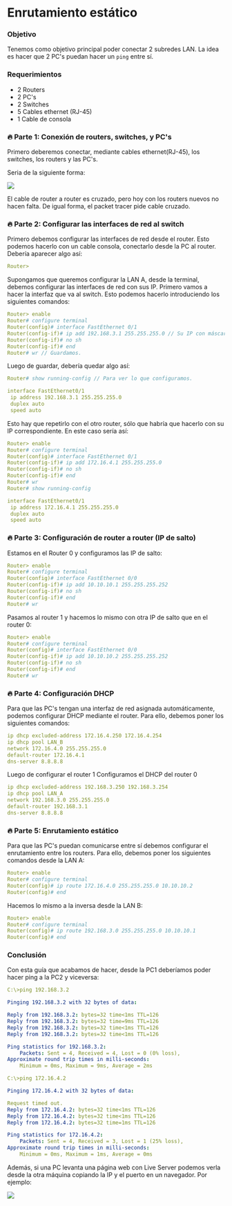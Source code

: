 # Enrutamiento estático

### Objetivo

Tenemos como objetivo principal poder conectar 2 subredes LAN. La idea es hacer que 2 PC's puedan hacer un `ping` entre sí.

### Requerimientos

- 2 Routers
- 2 PC's
- 2 Switches
- 5 Cables ethernet (RJ-45)
- 1 Cable de consola

### 🔥 Parte 1: Conexión de routers, switches, y PC's

Primero deberemos conectar, mediante cables ethernet(RJ-45), los switches, los routers y las PC's.

Seria de la siguiente forma:

![](/img/Captura%20de%20pantalla%202025-06-03%20145351.png)

El cable de router a router es cruzado, pero hoy con los routers nuevos no hacen falta. De igual forma, el packet tracer pide cable cruzado.

### 🔥 Parte 2: Configurar las interfaces de red al switch
Primero debemos configurar las interfaces de red desde el router. Esto podemos hacerlo con un cable consola, conectarlo desde la PC al router. Debería aparecer algo así:

```yml
Router>
```

Supongamos que queremos configurar la LAN A, desde la terminal, debemos configurar las interfaces de red con sus IP. Primero vamos a hacer la interfaz que va al switch. Esto podemos hacerlo introduciendo los siguientes comandos:

```yml
Router> enable
Router# configure terminal
Router(config)# interface FastEthernet 0/1
Router(config-if)# ip add 192.168.3.1 255.255.255.0 // Su IP con máscara de 24 bits.
Router(config-if)# no sh
Router(config-if)# end
Router# wr // Guardamos.
```

Luego de guardar, debería quedar algo así:
```yml
Router# show running-config // Para ver lo que configuramos.

interface FastEthernet0/1
 ip address 192.168.3.1 255.255.255.0
 duplex auto
 speed auto
```

Esto hay que repetirlo con el otro router, sólo que habría que hacerlo con su IP correspondiente. En este caso sería así:

```yml
Router> enable
Router# configure terminal
Router(config)# interface FastEthernet 0/1
Router(config-if)# ip add 172.16.4.1 255.255.255.0
Router(config-if)# no sh
Router(config-if)# end
Router# wr
Router# show running-config

interface FastEthernet0/1
 ip address 172.16.4.1 255.255.255.0
 duplex auto
 speed auto
```

### 🔥 Parte 3: Configuración de router a router (IP de salto)

Estamos en el Router 0 y configuramos las IP de salto:

```yml
Router> enable
Router# configure terminal
Router(config)# interface FastEthernet 0/0
Router(config-if)# ip add 10.10.10.1 255.255.255.252
Router(config-if)# no sh
Router(config-if)# end
Router# wr
```

Pasamos al router 1 y hacemos lo mismo con otra IP de salto que en el router 0:

```yml
Router> enable
Router# configure terminal
Router(config)# interface FastEthernet 0/0
Router(config-if)# ip add 10.10.10.2 255.255.255.252
Router(config-if)# no sh
Router(config-if)# end
Router# wr
```

### 🔥 Parte 4: Configuración DHCP

Para que las PC's tengan una interfaz de red asignada automáticamente, podemos configurar DHCP mediante el router. Para ello, debemos poner los siguientes comandos:

```yml
ip dhcp excluded-address 172.16.4.250 172.16.4.254
ip dhcp pool LAN_B
network 172.16.4.0 255.255.255.0
default-router 172.16.4.1
dns-server 8.8.8.8
```

Luego de configurar el router 1 Configuramos el DHCP del router 0

```yml
ip dhcp excluded-address 192.168.3.250 192.168.3.254
ip dhcp pool LAN_A
network 192.168.3.0 255.255.255.0
default-router 192.168.3.1
dns-server 8.8.8.8
```

### 🔥 Parte 5: Enrutamiento estático

Para que las PC's puedan comunicarse entre sí debemos configurar el enrutamiento entre los routers. Para ello, debemos poner los siguientes comandos desde la LAN A: 

```yml
Router> enable
Router# configure terminal
Router(config)# ip route 172.16.4.0 255.255.255.0 10.10.10.2
Router(config)# end
```

Hacemos lo mismo a la inversa desde la LAN B:

```yml
Router> enable
Router# configure terminal
Router(config)# ip route 192.168.3.0 255.255.255.0 10.10.10.1
Router(config)# end
```

### Conclusión

Con esta guía que acabamos de hacer, desde la PC1 deberíamos poder hacer ping a la PC2 y viceversa:

```yml
C:\>ping 192.168.3.2

Pinging 192.168.3.2 with 32 bytes of data:

Reply from 192.168.3.2: bytes=32 time<1ms TTL=126
Reply from 192.168.3.2: bytes=32 time=9ms TTL=126
Reply from 192.168.3.2: bytes=32 time<1ms TTL=126
Reply from 192.168.3.2: bytes=32 time<1ms TTL=126

Ping statistics for 192.168.3.2:
    Packets: Sent = 4, Received = 4, Lost = 0 (0% loss),
Approximate round trip times in milli-seconds:
    Minimum = 0ms, Maximum = 9ms, Average = 2ms
```

```yml
C:\>ping 172.16.4.2

Pinging 172.16.4.2 with 32 bytes of data:

Request timed out.
Reply from 172.16.4.2: bytes=32 time<1ms TTL=126
Reply from 172.16.4.2: bytes=32 time<1ms TTL=126
Reply from 172.16.4.2: bytes=32 time=1ms TTL=126

Ping statistics for 172.16.4.2:
    Packets: Sent = 4, Received = 3, Lost = 1 (25% loss),
Approximate round trip times in milli-seconds:
    Minimum = 0ms, Maximum = 1ms, Average = 0ms
```

Además, si una PC levanta una página web con Live Server podemos verla desde la otra máquina copiando la IP y el puerto en un navegador. Por ejemplo:

![](img/image.png)
